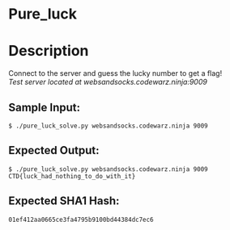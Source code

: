 # Pure_luck

# Description

<p>Connect to the server and guess the lucky number to get a flag!<br/>
<em>Test server located at websandsocks.codewarz.ninja:9009</em>
</p>

## Sample Input:

```
$ ./pure_luck_solve.py websandsocks.codewarz.ninja 9009
```
## Expected Output:

```
$ ./pure_luck_solve.py websandsocks.codewarz.ninja 9009
CTD{luck_had_nothing_to_do_with_it}
```
## Expected SHA1 Hash:

```
01ef412aa0665ce3fa4795b9100bd44384dc7ec6
```
